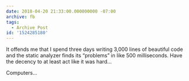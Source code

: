 ```yaml
---
date: 2018-04-20 21:33:00.000000000 -07:00
archive: fb
tags: 
  - Archive Post
id: '1524285180'
---
```


It offends me that I spend three days writing 3,000 lines of beautiful code and the static analyzer finds its “problems” in like 500 milliseconds. Have the decency to at least act like it was hard...

Computers...
